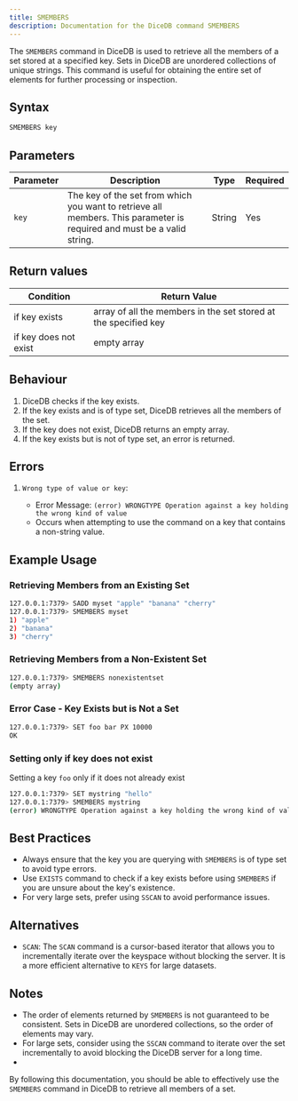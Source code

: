```yaml
---
title: SMEMBERS
description: Documentation for the DiceDB command SMEMBERS
---
```

<!-- description in 2 to 3 sentences, following is an example -->
The `SMEMBERS` command in DiceDB is used to retrieve all the members of a set stored at a specified key. Sets in DiceDB are unordered collections of unique strings. This command is useful for obtaining the entire set of elements for further processing or inspection.

## Syntax

```bash
SMEMBERS key
```
<!-- If the command have subcommands please mention but do not consider them as arguments -->
<!-- please mention them in subcommands section and create their individual documents -->

## Parameters
<!-- please add all parameters, small description, type and required, see example for SET command-->
| Parameter | Description                                                               | Type    | Required |
|-----------|---------------------------------------------------------------------------|---------|----------|
| `key`     |  The key of the set from which you want to retrieve all members. This parameter is required and must be a valid string.                                            | String  | Yes      |


## Return values
<!-- add all scenarios, see below example for SET -->

| Condition                                      | Return Value                                      |
|------------------------------------------------|---------------------------------------------------|
| if key exists                 | array of all the members in the set stored at the specified key                                             |
| if key does not exist       | empty array                                            |


## Behaviour
<!-- How does the command execute goes here, kind of explaining the underlying algorithm -->
<!-- see below example for SET command -->
<!-- Please modify for the command by going through the code -->
1. DiceDB checks if the key exists.
1. If the key exists and is of type set, DiceDB retrieves all the members of the set.
1. If the key does not exist, DiceDB returns an empty array.
1. If the key exists but is not of type set, an error is returned.

## Errors
<!-- sample errors, please update for commands-->
<!-- please add all the errors here -->
<!-- incase of a dynamic error message, feel free to use variable names -->

1. `Wrong type of value or key`:

   - Error Message: `(error) WRONGTYPE Operation against a key holding the wrong kind of value`
   - Occurs when attempting to use the command on a key that contains a non-string value.


## Example Usage

### Retrieving Members from an Existing Set
<!-- examples here are for set, please update them for the command -->

```bash
127.0.0.1:7379> SADD myset "apple" "banana" "cherry"
127.0.0.1:7379> SMEMBERS myset
1) "apple"
2) "banana"
3) "cherry"
```
<!-- Please use detailed scenarios and edges cases if possible -->
###  Retrieving Members from a Non-Existent Set



```bash
127.0.0.1:7379> SMEMBERS nonexistentset
(empty array)
```

### Error Case - Key Exists but is Not a Set

```bash
127.0.0.1:7379> SET foo bar PX 10000
OK
```

### Setting only if key does not exist

Setting a key `foo` only if it does not already exist

```bash
127.0.0.1:7379> SET mystring "hello"
127.0.0.1:7379> SMEMBERS mystring
(error) WRONGTYPE Operation against a key holding the wrong kind of value
```

<!-- Optional -->
## Best Practices
<!-- below example from Keys command -->
- Always ensure that the key you are querying with `SMEMBERS` is of type set to avoid type errors.
- Use `EXISTS` command to check if a key exists before using `SMEMBERS` if you are unsure about the key's existence.
- For very large sets, prefer using `SSCAN` to avoid performance issues.

  
<!-- Optional -->
## Alternatives
<!-- below example from keys command -->
- `SCAN`: The `SCAN` command is a cursor-based iterator that allows you to incrementally iterate over the keyspace without blocking the server. It is a more efficient alternative to `KEYS` for large datasets.

<!-- Optional -->
## Notes
<!-- below example from json.get command -->
- The order of elements returned by `SMEMBERS` is not guaranteed to be consistent. Sets in DiceDB are unordered collections, so the order of elements may vary.
- For large sets, consider using the `SSCAN` command to iterate over the set incrementally to avoid blocking the DiceDB server for a long time.
- 
By following this documentation, you should be able to effectively use the `SMEMBERS` command in DiceDB to retrieve all members of a set.

